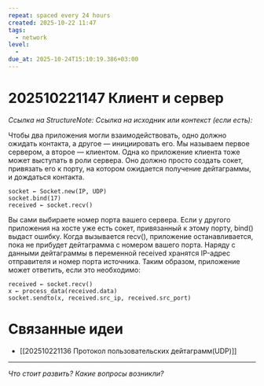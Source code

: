 ```yaml
---
repeat: spaced every 24 hours
created: 2025-10-22 11:47
tags:
  - network
level:
  -
due_at: 2025-10-24T15:10:19.386+03:00
---
```

# 202510221147 Клиент и сервер

*Ссылка на StructureNote:*
*Ссылка на исходник или контекст (если есть):*

Чтобы два приложения могли взаимодействовать, одно должно ожидать контакта, а другое — инициировать его. Мы называем первое сервером, а второе — клиентом. Одна ко приложение клиента тоже может выступать в роли сервера. Оно должно просто создать сокет, привязать его к порту, на котором ожидается получение дейтаграммы, и дождаться контакта.

```
socket ← Socket.new(IP, UDP) 
socket.bind(17) 
received ← socket.recv()
```

Вы сами выбираете номер порта вашего сервера. Если у другого приложения на хосте уже есть сокет, привязанный к этому порту, bind() выдаст ошибку. Когда вызывается recv(), приложение останавливается, пока не прибудет дейтаграмма с номером вашего порта. Наряду с данными дейтаграммы в переменной received хранятся IP-адрес отправителя и номер порта источника. Таким образом, приложение может ответить, если это необходимо:

```
received ← socket.recv() 
x ← process_data(received.data) 
socket.sendto(x, received.src_ip, received.src_port)
```

# Связанные идеи

- [[202510221136 Протокол пользовательских дейтаграмм(UDP)]]

---

*Что стоит развить? Какие вопросы возникли?*
